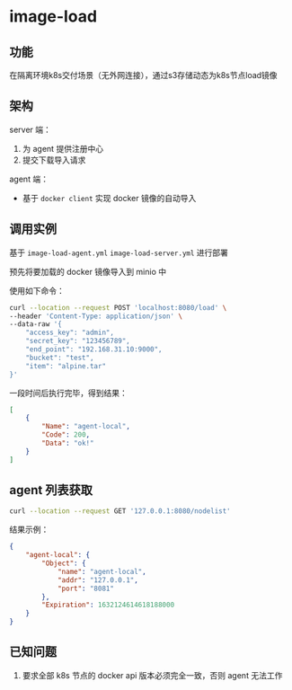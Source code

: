 # image-load

## 功能

在隔离环境k8s交付场景（无外网连接），通过s3存储动态为k8s节点load镜像

## 架构

server 端：

1. 为 agent 提供注册中心
2. 提交下载导入请求

agent 端：

- 基于 `docker client` 实现 docker 镜像的自动导入

## 调用实例

基于 `image-load-agent.yml` `image-load-server.yml` 进行部署

预先将要加载的 docker 镜像导入到 minio 中

使用如下命令：

```bash
curl --location --request POST 'localhost:8080/load' \
--header 'Content-Type: application/json' \
--data-raw '{
    "access_key": "admin",
    "secret_key": "123456789",
    "end_point": "192.168.31.10:9000",
    "bucket": "test",
    "item": "alpine.tar"
}'
```

一段时间后执行完毕，得到结果：

```json
[
    {
        "Name": "agent-local",
        "Code": 200,
        "Data": "ok!"
    }
]
```

## agent 列表获取

```bash
curl --location --request GET '127.0.0.1:8080/nodelist'
```

结果示例：

```json
{
    "agent-local": {
        "Object": {
            "name": "agent-local",
            "addr": "127.0.0.1",
            "port": "8081"
        },
        "Expiration": 1632124614618188000
    }
}
```

## 已知问题

1. 要求全部 k8s 节点的 docker api 版本必须完全一致，否则 agent 无法工作